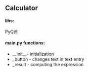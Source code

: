 ## Calculator
#### libs:
PyQt5
#### main.py functions:
+ \_\_init__- initialization
+ \_button - changes text in text entry
+ \_result - computing the expression
